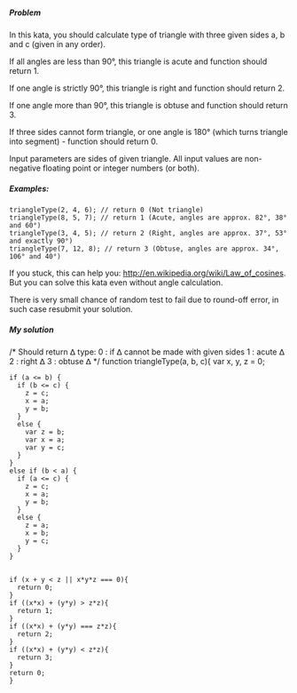 ##### Problem
In this kata, you should calculate type of triangle with three given sides a, b and c (given in any order).

If all angles are less than 90°, this triangle is acute and function should return 1.

If one angle is strictly 90°, this triangle is right and function should return 2.

If one angle more than 90°, this triangle is obtuse and function should return 3.

If three sides cannot form triangle, or one angle is 180° (which turns triangle into segment) - function should return 0.

Input parameters are sides of given triangle. All input values are non-negative floating point or integer numbers (or both).


##### Examples:

	triangleType(2, 4, 6); // return 0 (Not triangle)
	triangleType(8, 5, 7); // return 1 (Acute, angles are approx. 82°, 38° and 60°)
	triangleType(3, 4, 5); // return 2 (Right, angles are approx. 37°, 53° and exactly 90°)
	triangleType(7, 12, 8); // return 3 (Obtuse, angles are approx. 34°, 106° and 40°)
	
If you stuck, this can help you: http://en.wikipedia.org/wiki/Law_of_cosines. But you can solve this kata even without angle calculation.

There is very small chance of random test to fail due to round-off error, in such case resubmit your solution.

##### My solution
  /* Should return ᐃ type:
    0 : if ᐃ cannot be made with given sides
    1 : acute ᐃ
    2 : right ᐃ
    3 : obtuse ᐃ
  */
  function triangleType(a, b, c){
    var x, y, z = 0;

    if (a <= b) {
      if (b <= c) {
        z = c;
        x = a;
        y = b;
      }
      else {
        var z = b;
        var x = a;
        var y = c;
      }  
    }
    else if (b < a) {
      if (a <= c) {
        z = c;
        x = a;
        y = b;
      }
      else {
        z = a;
        x = b;
        y = c;
      }
    } 
   

    if (x + y < z || x*y*z === 0){
      return 0;
    }
    if ((x*x) + (y*y) > z*z){
      return 1;  
    }
    if ((x*x) + (y*y) === z*z){
      return 2;
    }  
    if ((x*x) + (y*y) < z*z){
      return 3;
    }
    return 0;
  	}
  
